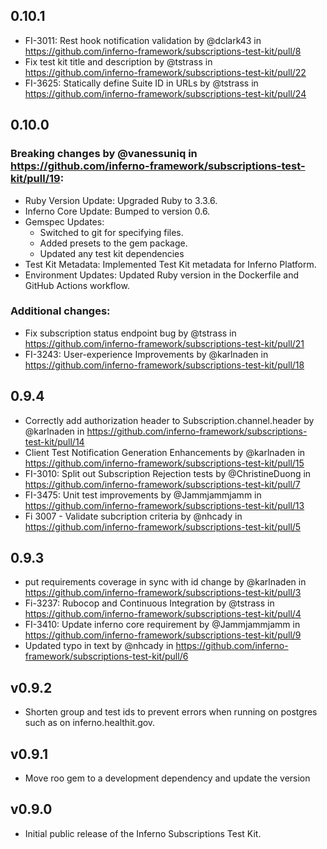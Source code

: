 ## 0.10.1

* FI-3011: Rest hook notification validation by @dclark43 in https://github.com/inferno-framework/subscriptions-test-kit/pull/8
* Fix test kit title and description by @tstrass in https://github.com/inferno-framework/subscriptions-test-kit/pull/22
* FI-3625: Statically define Suite ID in URLs by @tstrass in https://github.com/inferno-framework/subscriptions-test-kit/pull/24

## 0.10.0

### Breaking changes by @vanessuniq in https://github.com/inferno-framework/subscriptions-test-kit/pull/19:
* Ruby Version Update: Upgraded Ruby to 3.3.6.
* Inferno Core Update: Bumped to version 0.6.
* Gemspec Updates:
  * Switched to git for specifying files.
  * Added presets to the gem package.
  * Updated any test kit dependencies
* Test Kit Metadata: Implemented Test Kit metadata for Inferno Platform.
* Environment Updates: Updated Ruby version in the Dockerfile and GitHub Actions workflow.

### Additional changes:
* Fix subscription status endpoint bug by @tstrass in https://github.com/inferno-framework/subscriptions-test-kit/pull/21
* FI-3243: User-experience Improvements by @karlnaden in https://github.com/inferno-framework/subscriptions-test-kit/pull/18

## 0.9.4

* Correctly add authorization header to Subscription.channel.header by @karlnaden in https://github.com/inferno-framework/subscriptions-test-kit/pull/14
* Client Test Notification Generation Enhancements by @karlnaden in https://github.com/inferno-framework/subscriptions-test-kit/pull/15
* FI-3010: Split out Subscription Rejection tests by @ChristineDuong in https://github.com/inferno-framework/subscriptions-test-kit/pull/7
* FI-3475: Unit test improvements by @Jammjammjamm in https://github.com/inferno-framework/subscriptions-test-kit/pull/13
* Fi 3007 - Validate subcription criteria by @nhcady in https://github.com/inferno-framework/subscriptions-test-kit/pull/5

## 0.9.3

* put requirements coverage in sync with id change by @karlnaden in https://github.com/inferno-framework/subscriptions-test-kit/pull/3
* Fi-3237: Rubocop and Continuous Integration by @tstrass in https://github.com/inferno-framework/subscriptions-test-kit/pull/4
* FI-3410: Update inferno core requirement by @Jammjammjamm in https://github.com/inferno-framework/subscriptions-test-kit/pull/9
* Updated typo in text by @nhcady in https://github.com/inferno-framework/subscriptions-test-kit/pull/6

## v0.9.2

* Shorten group and test ids to prevent errors when running on postgres such as on inferno.healthit.gov.

## v0.9.1

* Move roo gem to a development dependency and update the version

## v0.9.0

* Initial public release of the Inferno Subscriptions Test Kit.